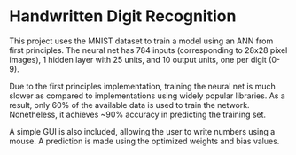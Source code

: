 Handwritten Digit Recognition 
============================

This project uses the MNIST dataset to train a model using an ANN from first principles. 
The neural net has 784 inputs (corresponding to 28x28 pixel images), 1 hidden layer with 
25 units, and 10 output units, one per digit (0-9).

Due to the first principles implementation, training the neural net is much slower as 
compared to implementations using widely popular libraries. As a result, only 60% of the 
available data is used to train the network. Nonetheless, it achieves ~90% accuracy in 
predicting the training set.

A simple GUI is also included, allowing the user to write numbers using a mouse. A 
prediction is made using the optimized weights and bias values.

<p align="center">
     <img src="animation.gif>
</p>

This project builds on the assignments for the Coursera MOOC: Machine Learning by Andrew Ng.
